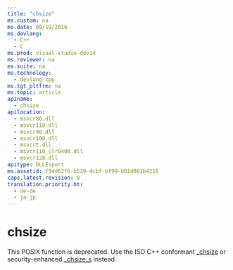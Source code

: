 ```yaml
---
title: "chsize"
ms.custom: na
ms.date: 09/19/2016
ms.devlang: 
  - C++
  - C
ms.prod: visual-studio-dev14
ms.reviewer: na
ms.suite: na
ms.technology: 
  - devlang-cpp
ms.tgt_pltfrm: na
ms.topic: article
apiname: 
  - chsize
apilocation: 
  - msvcr80.dll
  - msvcr110.dll
  - msvcr90.dll
  - msvcr100.dll
  - msvcrt.dll
  - msvcr110_clr0400.dll
  - msvcr120.dll
apitype: DLLExport
ms.assetid: f94d62f6-b539-4cbf-bf99-b81d081b4216
caps.latest.revision: 8
translation.priority.ht: 
  - de-de
  - ja-jp
---
```

# chsize
This POSIX function is deprecated. Use the ISO C++ conformant [_chsize](../vs140/_chsize.md) or security-enhanced [_chsize_s](../vs140/_chsize_s.md) instead.